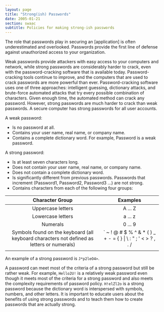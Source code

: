 ```yaml
---
layout: page
title: "Strong(ish) Passwords"
date: 2005-01-21
section: swaac
subtitle: Policies for making strong-ish passwords
---
```


The role that passwords play in securing an [application] is often underestimated and overlooked. Passwords provide the first line of defense against unauthorized access to your organization. 

Weak passwords provide attackers with easy access to your computers and network, while strong passwords are considerably harder to crack, even with the password-cracking software that is available today. Password-cracking tools continue to improve, and the computers that are used to crack passwords are more powerful than ever. Password-cracking software uses one of three approaches: intelligent guessing, dictionary attacks, and brute-force automated attacks that try every possible combination of characters. Given enough time, the automated method can crack any password. However, strong passwords are much harder to crack than weak passwords. A secure computer has strong passwords for all user accounts.

A weak password:

* Is no password at all.
* Contains your user name, real name, or company name.
* Contains a complete dictionary word. For example, Password is a weak password.

A strong password:

* Is at least seven characters long.
* Does not contain your user name, real name, or company name.
* Does not contain a complete dictionary word.
* Is significantly different from previous passwords. Passwords that increment (Password1, Password2, Password3 ...) are not strong.
* Contains characters from each of the following four groups:
 
| Character Group | Examples |
|:---------------:|:--------:|
|Uppercase letters|A ... Z|
|Lowercase letters|a ... z|
|Numerals|0 ... 9|
|Symbols found on the keyboard (all keyboard characters not defined as letters or numerals)|` ~ ! @ # $ % ^ & * ( ) _ + - = { } \| \ : " ; ' < > ? , . /|
|||



An example of a strong password is `J*p2leO4>`.

A password can meet most of the criteria of a strong password but still be rather weak. For example, `Hello2U!` is a relatively weak password even though it meets most of the criteria for a strong password and also meets the complexity requirements of password policy. `H!elZl2o` is a strong password because the dictionary word is interspersed with symbols, numbers, and other letters. It is important to educate users about the benefits of using strong passwords and to teach them how to create passwords that are actually strong.
